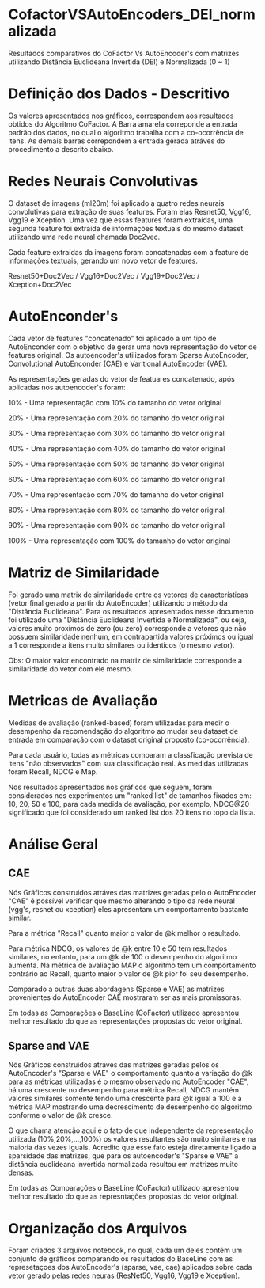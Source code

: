 # CofactorVSAutoEncoders_DEI_normalizada
Resultados comparativos do CoFactor Vs AutoEncoder's com matrizes utilizando Distância Euclideana Invertida (DEI)  e Normalizada (0 ~ 1)

# Definição dos Dados - Descritivo
Os valores apresentados nos gráficos, correspondem aos resultados obtidos do Algoritmo CoFactor. A Barra amarela correponde a entrada padrão dos dados, no qual o algoritmo trabalha com a co-ocorrência de itens. As demais barras correpondem a entrada gerada atráves do procedimento a descrito abaixo.

# Redes Neurais Convolutivas
O dataset de imagens (ml20m) foi aplicado a quatro redes neurais convolutivas para extração de suas features. Foram elas Resnet50, Vgg16, Vgg19 e Xception. Uma vez que essas features foram extraídas, uma segunda feature foi extraída de informações textuais do mesmo dataset utilizando uma rede neural chamada Doc2vec.

Cada feature extraídas da imagens foram concatenadas com a feature de informações textuais, gerando um novo vetor de features.

Resnet50+Doc2Vec / Vgg16+Doc2Vec / Vgg19+Doc2Vec / Xception+Doc2Vec

# AutoEnconder's
Cada vetor de features "concatenado" foi aplicado a um tipo de AutoEnconder com o objetivo de gerar uma nova representação do vetor de features original. Os autoencoder's utilizados foram Sparse AutoEncoder, Convolutional AutoEnconder (CAE) e Varitional AutoEncoder (VAE).

As representações geradas do vetor de featuares concatenado, após aplicadas nos autoencoder's foram:

10% - Uma representação com 10% do tamanho do vetor original

20% - Uma representação com 20% do tamanho do vetor original

30% - Uma representação com 30% do tamanho do vetor original

40% - Uma representação com 40% do tamanho do vetor original

50% - Uma representação com 50% do tamanho do vetor original

60% - Uma representação com 60% do tamanho do vetor original

70% - Uma representação com 70% do tamanho do vetor original

80% - Uma representação com 80% do tamanho do vetor original

90% - Uma representação com 90% do tamanho do vetor original

100% - Uma representação com 100% do tamanho do vetor original

# Matriz de Similaridade

Foi gerado uma matrix de similaridade entre os vetores de características (vetor final gerado a partir do AutoEncoder) utilizando o método da "Distância Euclideana". Para os resultados apresentados nesse documento foi utilizado uma "Distância Euclideana Invertida e Normalizada", ou seja, valores muito proxímos de zero (ou zero) corresponde a vetores que não possuem similaridade nenhum, em contrapartida valores próximos ou igual a 1 corresponde a itens muito similares  ou identicos (o mesmo vetor).

Obs: O maior valor encontrado na matriz de similaridade corresponde a similaridade do vetor com ele mesmo.

# Metricas de Avaliação
Medidas de avaliação (ranked-based) foram utilizadas para medir o desempenho da recomendação do algoritmo ao mudar seu dataset de entrada em comparação com o dataset original proposto (co-ocorrência).

Para cada usuário, todas as métricas comparam a classficação prevista de itens "não observados" com sua classificação real. As medidas utilizadas foram Recall, NDCG e Map.

Nos resultados apresentados nos gráficos que seguem, foram considerados nos experimentos um "ranked list" de tamanhos fixados em: 10, 20, 50 e 100, para cada medida de avaliação, por exemplo, NDCG@20 significado que foi considerado um ranked list dos 20 itens no topo da lista.

# Análise Geral

## CAE
Nós Gráficos construidos atráves das matrizes geradas pelo o AutoEncoder "CAE" é possível verificar que mesmo alterando o tipo da rede neural (vgg's, resnet ou xception) eles apresentam um comportamento bastante similar.

Para a métrica "Recall" quanto maior o valor de @k melhor o resultado.

Para métrica NDCG, os valores de @k entre 10 e 50 tem resultados similares, no entanto, para um @k de 100 o desempenho do algoritmo aumenta. Na métrica de avaliação MAP o algoritmo tem um comportamento contrário ao Recall, quanto maior o valor de @k pior foi seu desempenho.

Comparado a outras duas abordagens (Sparse e VAE) as matrizes provenientes do AutoEncoder CAE mostraram ser as mais promissoras.

Em todas as Comparações o BaseLine (CoFactor) utilizado apresentou melhor resultado do que as representações propostas do vetor original.

## Sparse and VAE
Nós Gráficos construidos atráves das matrizes geradas pelos os AutoEncoder's "Sparse e VAE" o comportamento quanto a variação do @k para as métricas utilizadas é o mesmo observado no AutoEncoder "CAE", há uma crescente no desempenho para métrica Recall, NDCG mantém valores similares somente tendo uma crescente para @k igual a 100 e a métrica MAP mostrando uma decrescimento de desempenho do algoritmo conforme o valor de @k cresce.

O que chama atenção aqui é o fato de que independente da representação utilizada (10%,20%,...,100%) os valores resultantes são muito similares e na maioria das vezes iguais. Acredito que esse fato esteja diretamente ligado a sparsidade das matrizes, que para os autoencoder's "Sparse e VAE" a distância euclideana invertida normalizada resultou em matrizes muito densas.

Em todas as Comparações o BaseLine (CoFactor) utilizado apresentou melhor resultado do que as represntações propostas do vetor original.

# Organização dos Arquivos
Foram criados 3 arquivos notebook, no qual, cada um deles contém um conjunto de gráficos comparando os resultados do BaseLine com as represetaçoes dos AutoEncoder's (sparse, vae, cae) aplicados sobre cada vetor gerado pelas redes neuras (ResNet50, Vgg16, Vgg19 e Xception).
